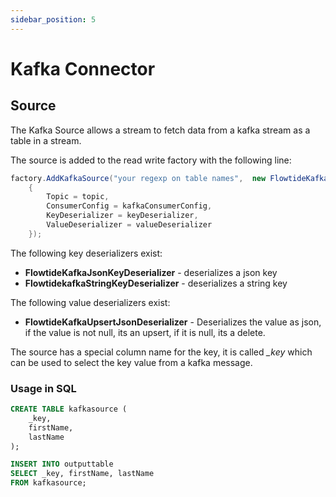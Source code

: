 ```yaml
---
sidebar_position: 5
---
```


# Kafka Connector

## Source

The Kafka Source allows a stream to fetch data from a kafka stream as a table in a stream.

The source is added to the read write factory with the following line:

```csharp
factory.AddKafkaSource("your regexp on table names",  new FlowtideKafkaSourceOptions()
    {
        Topic = topic,
        ConsumerConfig = kafkaConsumerConfig,
        KeyDeserializer = keyDeserializer,
        ValueDeserializer = valueDeserializer
    });
```

The following key deserializers exist:

* **FlowtideKafkaJsonKeyDeserializer** - deserializes a json key
* **FlowtidekafkaStringKeyDeserializer** - deserializes a string key

The following value deserializers exist:

* **FlowtideKafkaUpsertJsonDeserializer** - Deserializes the value as json, if the value is not null, its an upsert, if it is null, its a delete.

The source has a special column name for the key, it is called *_key* which can be used to select the key value from a kafka message.

### Usage in SQL

```sql
CREATE TABLE kafkasource (
    _key,
    firstName,
    lastName
);

INSERT INTO outputtable
SELECT _key, firstName, lastName
FROM kafkasource;
```
